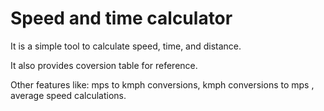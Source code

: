 # Speed and time calculator

It is a simple tool to calculate speed, time, and distance.

It also provides coversion table for reference.

Other features like: mps to kmph conversions, kmph conversions to mps , average speed calculations.



